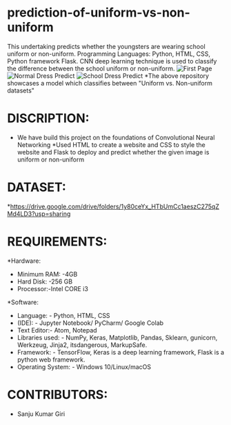 # prediction-of-uniform-vs-non-uniform
This undertaking predicts whether the youngsters are wearing school uniform or non-uniform. Programming Languages: Python, HTML, CSS, Python framework Flask. CNN deep learning technique is used to classify the difference between the school uniform or non-uniform.
![First Page](https://user-images.githubusercontent.com/77716229/121889468-e8a53000-cd36-11eb-8f9a-42d30802ac62.png)
![Normal Dress Predict](https://user-images.githubusercontent.com/77716229/121889514-f490f200-cd36-11eb-9d81-4ba8fe4a02ed.png)
![School Dress Predict](https://user-images.githubusercontent.com/77716229/121889553-ffe41d80-cd36-11eb-8a4f-b5a8b090a5a3.png)
*The above repository showcases a model which classifies between "Uniform vs. Non-uniform datasets"

# DISCRIPTION:

* We have build this project on the foundations of Convolutional Neural Networking
*Used HTML to create a website and CSS to style the website and Flask to deploy and predict whether the given image is uniform or non-uniform

# DATASET:

*https://drive.google.com/drive/folders/1y80ceYx_HTbUmCc1aeszC275qZMd4LD3?usp=sharing

# REQUIREMENTS:

*Hardware: 
* Minimum RAM: -4GB
* Hard Disk: -256 GB
* Processor:-Intel CORE i3

*Software:
* Language: - Python, HTML, CSS
* (IDE): - Jupyter Notebook/ PyCharm/ Google Colab
* Text Editor:- Atom, Notepad 
* Libraries used: - NumPy, Keras, Matplotlib, Pandas, Sklearn, gunicorn, Werkzeug, Jinja2, itsdangerous, MarkupSafe.
* Framework: - TensorFlow, Keras is a deep learning framework, Flask is a python web framework.
* Operating System: - Windows 10/Linux/macOS

# CONTRIBUTORS:

* Sanju Kumar Giri 
